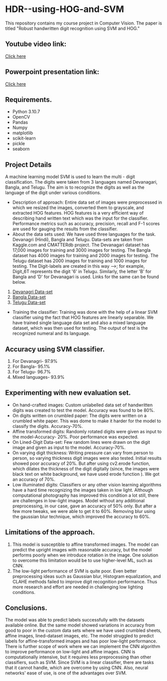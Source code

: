 # HDR--using-HOG-and-SVM
This repository contains my course project in Computer Vision. The paper is titled "Robust handwritten digit recognition using SVM and HOG."

## Youtube video link:
[Click here](https://www.youtube.com/watch?v=7tFfr2H45mk)

## Powerpoint presentation link:
[Click here](https://docs.google.com/presentation/d/1axjkKq4LzQNtjLYGwFTwYUIXyhATz94rqPNMfJE5DMc/edit?usp=sharing)
## Requirements.
- Python 3.10.7
- OpenCV
- Pandas
- Numpy
- matplotlib
- scikit-learn
- pickle 
- seaborn
## Project Details
A machine learning model SVM is used to learn the multi - digit classification. The digits were taken from 3 languages named Devanagari, Bangla, and Telugu. The aim is to recognize the digits as well as the language of the digit under various conditions.
- Description of approach: Entire data set of images were preprocessed in which we resized the images, converted them to grayscale, and extracted HOG features. HOG features is a very efficient way of describing hand written text which was the input for the classifier. Performance metrics such as accuracy, precision, recall and F-1 scores are used for gauging the results from the classifier.
- About the data sets used: We have used three languages for the task. Devanagri (Hindi), Bangla and Telugu. Data-sets are taken from Kaggle.com and CMATTERdb project.
The Devanagari dataset has 17,000 images for training and 3000 images for testing. The Bangla dataset has 4000 images for training and 2000 images for testing. The Telugu dataset has 2000 images for training and 1000 images for testing.
The Digit-labels are created in this way -->; for example, Digit_6T represents the digit '6' in Telugu. Similarly, the letter 'B' for Bangla and 'D' for Devanagari is used. Links for the same can be found below.
 1. [Devanagri Data-set](https://www.kaggle.com/datasets/anurags397/hindi-mnist-data)
 2. [Bangla Data-set](https://code.google.com/archive/p/cmaterdb/)
 3. [Telugu Data-set](https://www.kaggle.com/datasets/anurags397/hindi-mnist-data)
- Training the classifier: Training was done with the help of a linear SVM classifier using the fact that HOG features are linearly separable. We have trained single language data set and also a mixed language dataset, which was then used for testing. The output of test is the recognized numeral and its language.
## Accuracy using SVM classifier.
1. For Devanagri- 97.9%
2. For Bangla- 95.1%
3. For Telugu- 96.7%
4. Mixed languages- 93.9%
## Experimenting with new evaluation set.
- On hand-crafted images: Custom unlabelled data set of handwritten digits was created to test the model. Accuracy was found to be 80%.
- On digits written on crumbled paper: The digits were written on a crumbled white paper. This was dome to make it harder for the model to classify the digits.       Accuracy-70%.
- Affine transformed digits: Randomly rotated digits were given as input to the model-Accuracy- 20%. Poor performance was expected.
- On Lined-Digit Data-set: Few random lines were drawn on the digit image and given as input to the model. Accuracy-70%.
- On varying digit thickness: Writing pressure can vary from person to person, so varying thickness digit images were also tested. Initial results showed poor         accuracy of 20%. But after using cv2.erode function, which dilates the thickness of the digit digitally (since, the images were black text on white background, we have used erode function ). We got an accuracy of 70%.
- Low illuminated digits: Classifiers or any other vision learning algorithms have a hard time recognizing the images taken in low light. Although computational         photography has improved this condition a lot still, there are challenges in low-light images. Model without any additional preprocessing, in our case, gave an accuracy of 50%   only. But after a few more tweaks, we were able to get it to 60%. Removing blur using the gaussian blur technique, which improved the accuracy to 60%.
## Limitations of the approach.
1. This model is susceptible to affine transformed images. The model can predict the upright images with reasonable accuracy, but the model performs poorly when we introduce rotation in the image. One solution to overcome this limitation would be to use higher-level ML, such as CNN.
2. The low-light performance of SVM is quite poor. Even better preprocessing ideas such as Gaussian blur, Histogram equalization, and CLAHE methods failed to improve digit recognition performance. Thus more research and effort are needed in challenging low lighting conditions.
## Conclusions.
The model was able to predict labels successfully with the datasets available online. But the same model showed variations in accuracy from good to poor in the custom data sets where we have used crumbled sheets, affine images, lined-dataset images, etc. The model struggled to predict labels for affine-transformed images and has poor low-light performance. There is further scope of work where we can implement the CNN algorithm to improve performance on low-light and affine images. CNN is computationally intensive, but it requires less preprocessing than other classifiers, such as SVM. Since SVM is a linear classifier, there are tasks that it cannot handle, which are overcome by using CNN. Also, neural networks' ease of use, is one of the advantages over SVM.
